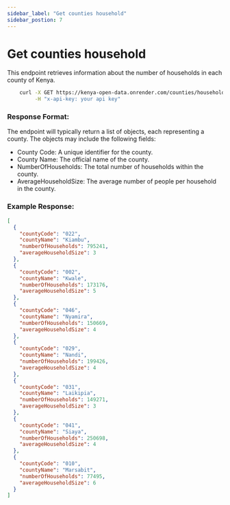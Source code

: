```yaml
---
sidebar_label: "Get counties household"
sidebar_postion: 7
---
```


# Get counties household

This endpoint retrieves information about the number of households in each county of Kenya.

```bash
    curl -X GET https://kenya-open-data.onrender.com/counties/households \
         -H "x-api-key: your api key"
```

### Response Format:

The endpoint will typically return a list of objects, each representing a county. The objects may include the following fields:

- County Code: A unique identifier for the county.
- County Name: The official name of the county.
- NumberOfHouseholds: The total number of households within the county.
- AverageHouseholdSize: The average number of people per household in the county.

### Example Response:

```json
[
  {
    "countyCode": "022",
    "countyName": "Kiambu",
    "numberOfHouseholds": 795241,
    "averageHouseholdSize": 3
  },
  {
    "countyCode": "002",
    "countyName": "Kwale",
    "numberOfHouseholds": 173176,
    "averageHouseholdSize": 5
  },
  {
    "countyCode": "046",
    "countyName": "Nyamira",
    "numberOfHouseholds": 150669,
    "averageHouseholdSize": 4
  },
  {
    "countyCode": "029",
    "countyName": "Nandi",
    "numberOfHouseholds": 199426,
    "averageHouseholdSize": 4
  },
  {
    "countyCode": "031",
    "countyName": "Laikipia",
    "numberOfHouseholds": 149271,
    "averageHouseholdSize": 3
  },
  {
    "countyCode": "041",
    "countyName": "Siaya",
    "numberOfHouseholds": 250698,
    "averageHouseholdSize": 4
  },
  {
    "countyCode": "010",
    "countyName": "Marsabit",
    "numberOfHouseholds": 77495,
    "averageHouseholdSize": 6
  }
]
```
